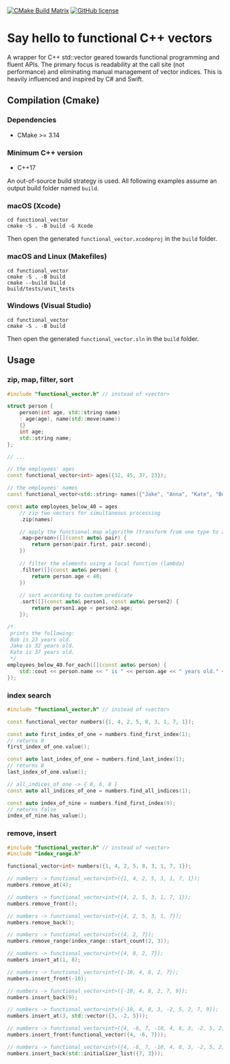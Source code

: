 [![CMake Build Matrix](https://github.com/jkalias/functional_vector/actions/workflows/cmake.yml/badge.svg)](https://github.com/jkalias/functional_vector/actions/workflows/cmake.yml)
[![GitHub license](https://img.shields.io/github/license/jkalias/functional_vector)](https://github.com/jkalias/functional_vector/blob/main/LICENSE)
# Say hello to functional C++ vectors
A wrapper for C++ std::vector geared towards functional programming and fluent APIs.
The primary focus is readability at the call site (not performance) and eliminating manual management of vector indices.
This is heavily influenced and inspired by C# and Swift.

## Compilation (Cmake)
### Dependencies
* CMake >= 3.14

### Minimum C++ version
* C++17

An out-of-source build strategy is used. All following examples assume an output build folder named ```build```.
### macOS (Xcode)
```console
cd functional_vector
cmake -S . -B build -G Xcode
```
Then open the generated ```functional_vector.xcodeproj``` in the ```build``` folder.

### macOS and Linux (Makefiles)
```console
cd functional_vector
cmake -S . -B build
cmake --build build
build/tests/unit_tests
```

### Windows (Visual Studio)
```console
cd functional_vector
cmake -S . -B build
```
Then open the generated ```functional_vector.sln``` in the ```build``` folder.

## Usage
### zip, map, filter, sort
```c++
#include "functional_vector.h" // instead of <vector>

struct person {
    person(int age, std::string name)
    : age(age), name(std::move(name))
    {}
    int age;
    std::string name;
};

// ...

// the employees' ages
const functional_vector<int> ages({32, 45, 37, 23});

// the employees' names
const functional_vector<std::string> names({"Jake", "Anna", "Kate", "Bob"});

const auto employees_below_40 = ages
    // zip two vectors for simultaneous processing
    .zip(names)

    // apply the functional map algorithm (transform from one type to another)
    .map<person>([](const auto& pair) {                     
        return person(pair.first, pair.second);
    })
    
    // filter the elements using a local function (lambda)
    .filter([](const auto& person) {
        return person.age < 40;
    })
    
    // sort according to custom predicate
    .sort([](const auto& person1, const auto& person2) {
        return person1.age < person2.age;
    });

/*
 prints the following:
 Bob is 23 years old.
 Jake is 32 years old.
 Kate is 37 years old.
 */
employees_below_40.for_each([](const auto& person) {
    std::cout << person.name << " is " << person.age << " years old." << std::endl;
});
```
### index search
```c++
#include "functional_vector.h" // instead of <vector>

const functional_vector numbers({1, 4, 2, 5, 8, 3, 1, 7, 1});

const auto first_index_of_one = numbers.find_first_index(1);
// returns 0
first_index_of_one.value();

const auto last_index_of_one = numbers.find_last_index(1);
// returns 8
last_index_of_one.value();

// all_indices_of_one -> { 0, 6, 8 }
const auto all_indices_of_one = numbers.find_all_indices(1);

const auto index_of_nine = numbers.find_first_index(9);
// returns false
index_of_nine.has_value();
```

### remove, insert
```c++
#include "functional_vector.h" // instead of <vector>
#include "index_range.h"

functional_vector<int> numbers({1, 4, 2, 5, 8, 3, 1, 7, 1});

// numbers -> functional_vector<int>({1, 4, 2, 5, 3, 1, 7, 1});
numbers.remove_at(4);

// numbers -> functional_vector<int>({4, 2, 5, 3, 1, 7, 1});
numbers.remove_front();

// numbers -> functional_vector<int>({4, 2, 5, 3, 1, 7});
numbers.remove_back();

// numbers -> functional_vector<int>({4, 2, 7});
numbers.remove_range(index_range::start_count(2, 3));

// numbers -> functional_vector<int>({4, 8, 2, 7});
numbers.insert_at(1, 8);

// numbers -> functional_vector<int>({-10, 4, 8, 2, 7});
numbers.insert_front(-10);

// numbers -> functional_vector<int>({-10, 4, 8, 2, 7, 9});
numbers.insert_back(9);

// numbers -> functional_vector<int>({-10, 4, 8, 3, -2, 5, 2, 7, 9});
numbers.insert_at(3, std::vector({3, -2, 5}));

// numbers -> functional_vector<int>({4, -6, 7, -10, 4, 8, 3, -2, 5, 2, 7, 9});
numbers.insert_front(functional_vector({4, -6, 7}));

// numbers -> functional_vector<int>({4, -6, 7, -10, 4, 8, 3, -2, 5, 2, 7, 9, 7, 3});
numbers.insert_back(std::initializer_list({7, 3}));
```
